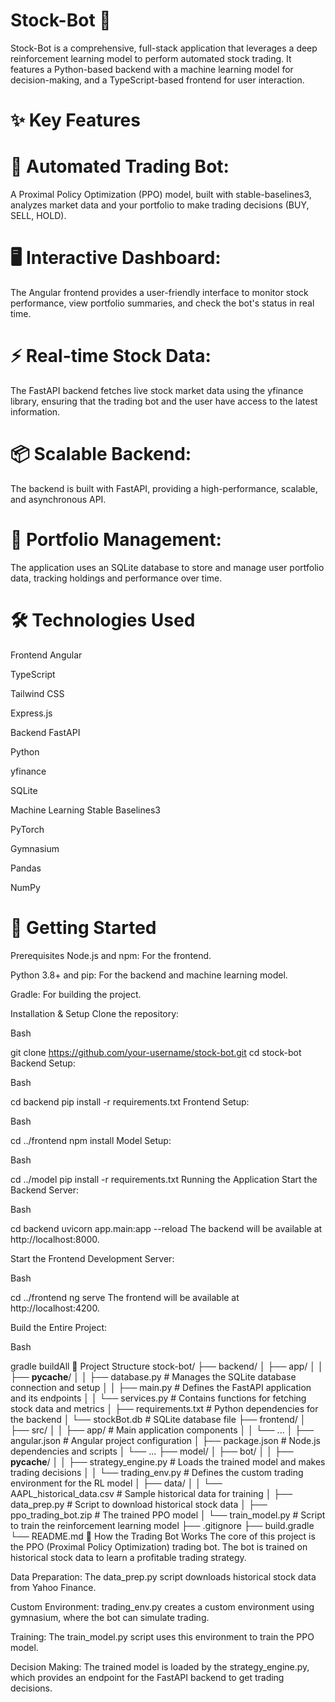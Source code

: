 # Stock-Bot 🤖
Stock-Bot is a comprehensive, full-stack application that leverages a deep reinforcement learning model to perform automated stock trading. It features a Python-based backend with a machine learning model for decision-making, and a TypeScript-based frontend for user interaction.

# ✨ Key Features
# 🤖 Automated Trading Bot:
A Proximal Policy Optimization (PPO) model, built with stable-baselines3, analyzes market data and your portfolio to make trading decisions (BUY, SELL, HOLD).

# 🖥️ Interactive Dashboard:
The Angular frontend provides a user-friendly interface to monitor stock performance, view portfolio summaries, and check the bot's status in real time.

# ⚡️ Real-time Stock Data: 
The FastAPI backend fetches live stock market data using the yfinance library, ensuring that the trading bot and the user have access to the latest information.

# 📦 Scalable Backend: 
The backend is built with FastAPI, providing a high-performance, scalable, and asynchronous API.

# 📂 Portfolio Management: 
The application uses an SQLite database to store and manage user portfolio data, tracking holdings and performance over time.

# 🛠️ Technologies Used
Frontend
  Angular

  TypeScript

  Tailwind CSS

  Express.js

Backend
  FastAPI

  Python

  yfinance

  SQLite

Machine Learning
  Stable Baselines3

  PyTorch

  Gymnasium

  Pandas

  NumPy

# 🚀 Getting Started
Prerequisites
  Node.js and npm: For the frontend.

  Python 3.8+ and pip: For the backend and machine learning model.

  Gradle: For building the project.

Installation & Setup
Clone the repository:

Bash

git clone https://github.com/your-username/stock-bot.git
cd stock-bot
Backend Setup:

Bash

cd backend
pip install -r requirements.txt
Frontend Setup:

Bash

cd ../frontend
npm install
Model Setup:

Bash

cd ../model
pip install -r requirements.txt
Running the Application
Start the Backend Server:

Bash

cd backend
uvicorn app.main:app --reload
The backend will be available at http://localhost:8000.

Start the Frontend Development Server:

Bash

cd ../frontend
ng serve
The frontend will be available at http://localhost:4200.

Build the Entire Project:

Bash

gradle buildAll
📂 Project Structure
stock-bot/
├── backend/
│   ├── app/
│   │   ├── __pycache__/
│   │   ├── database.py       # Manages the SQLite database connection and setup
│   │   ├── main.py           # Defines the FastAPI application and its endpoints
│   │   └── services.py       # Contains functions for fetching stock data and metrics
│   ├── requirements.txt      # Python dependencies for the backend
│   └── stockBot.db           # SQLite database file
├── frontend/
│   ├── src/
│   │   ├── app/              # Main application components
│   │   └── ...
│   ├── angular.json          # Angular project configuration
│   ├── package.json          # Node.js dependencies and scripts
│   └── ...
├── model/
│   ├── bot/
│   │   ├── __pycache__/
│   │   ├── strategy_engine.py # Loads the trained model and makes trading decisions
│   │   └── trading_env.py     # Defines the custom trading environment for the RL model
│   ├── data/
│   │   └── AAPL_historical_data.csv # Sample historical data for training
│   ├── data_prep.py          # Script to download historical stock data
│   ├── ppo_trading_bot.zip   # The trained PPO model
│   └── train_model.py        # Script to train the reinforcement learning model
├── .gitignore
├── build.gradle
└── README.md
🧠 How the Trading Bot Works
The core of this project is the PPO (Proximal Policy Optimization) trading bot. The bot is trained on historical stock data to learn a profitable trading strategy.

Data Preparation: The data_prep.py script downloads historical stock data from Yahoo Finance.

Custom Environment: trading_env.py creates a custom environment using gymnasium, where the bot can simulate trading.

Training: The train_model.py script uses this environment to train the PPO model.

Decision Making: The trained model is loaded by the strategy_engine.py, which provides an endpoint for the FastAPI backend to get trading decisions.
